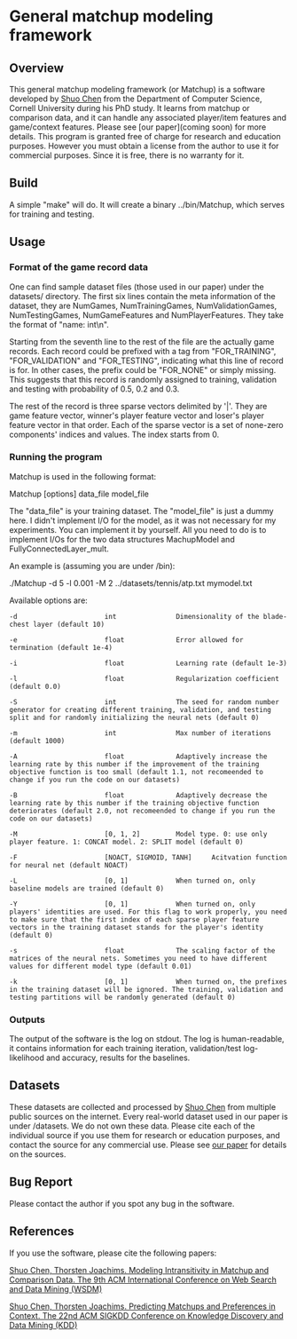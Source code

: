 # General matchup modeling framework

## Overview

This general matchup modeling framework (or Matchup) is a software developed by [Shuo Chen](http://www.cs.cornell.edu/~shuochen/) from the Department of Computer Science, Cornell University during his PhD study. It learns from matchup or comparison data, and it can handle any associated player/item features and game/context features. Please see [our paper](coming soon) for more details. This program is granted free of charge for research and education purposes. However you must obtain a license from the author to use it for commercial purposes. Since it is free, there is no warranty for it.

## Build

A simple "make" will do. It will create a binary ../bin/Matchup, which serves for training and testing.

## Usage

### Format of the game record data

One can find sample dataset files (those used in our paper) under the datasets/ directory. The first six lines contain the meta information of the dataset, they are NumGames, NumTrainingGames, NumValidationGames, NumTestingGames, NumGameFeatures and NumPlayerFeatures. They take the format of "name: int\n". 

Starting from the seventh line to the rest of the file are the actually game records. Each record could be prefixed with a tag from "FOR\_TRAINING", "FOR\_VALIDATION" and "FOR\_TESTING", indicating what this line of record is for. In other cases, the prefix could be "FOR\_NONE" or simply missing. This suggests that this record is randomly assigned to training, validation and testing with probability of 0.5, 0.2 and 0.3.

The rest of the record is three sparse vectors delimited by '|'. They are game feature vector, winner's player feature vector and loser's player feature vector in that order. Each of the sparse vector is a set of none-zero components' indices and values. The index starts from 0.  

### Running the program

Matchup is used in the following format:

Matchup [options] data\_file model\_file

The "data\_file" is your training dataset. The "model\_file" is just a dummy here. I didn't implement I/O for the model, as it was not necessary for my experiments. You can implement it by yourself. All you need to do is to implement I/Os for the two data structures MachupModel and FullyConnectedLayer\_mult.   

An example is (assuming you are under /bin):

./Matchup -d 5 -l 0.001 -M 2 ../datasets/tennis/atp.txt mymodel.txt

Available options are:

```
-d						int               Dimensionality of the blade-chest layer (default 10)

-e						float             Error allowed for termination (default 1e-4)

-i						float             Learning rate (default 1e-3)

-l						float             Regularization coefficient (default 0.0)

-S						int               The seed for random number generator for creating different training, validation, and testing split and for randomly initializing the neural nets (default 0)

-m						int               Max number of iterations (default 1000)

-A						float             Adaptively increase the learning rate by this number if the improvement of the training objective function is too small (default 1.1, not recomeended to change if you run the code on our datasets)

-B						float             Adaptively decrease the learning rate by this number if the training objective function deteriorates (default 2.0, not recomeended to change if you run the code on our datasets)

-M						[0, 1, 2]         Model type. 0: use only player feature. 1: CONCAT model. 2: SPLIT model (default 0)  

-F						[NOACT, SIGMOID, TANH]     Acitvation function for neural net (default NOACT)

-L						[0, 1]            When turned on, only baseline models are trained (default 0)

-Y						[0, 1]            When turned on, only players' identities are used. For this flag to work properly, you need to make sure that the first index of each sparse player feature vectors in the training dataset stands for the player's identity (default 0) 

-s						float             The scaling factor of the matrices of the neural nets. Sometimes you need to have different values for different model type (default 0.01) 

-k						[0, 1]            When turned on, the prefixes in the training dataset will be ignored. The training, validation and testing partitions will be randomly generated (default 0)
```

### Outputs

The output of the software is the log on stdout. The log is human-readable, it contains information for each training iteration, validation/test log-likelihood and accuracy, results for the baselines.

## Datasets

These datasets are collected and processed by [Shuo Chen](http://www.cs.cornell.edu/~shuochen/) from multiple public sources on the internet. Every real-world dataset used in our paper is under /datasets. We do not own these data. Please cite each of the individual source if you use them for research or education purposes, and contact the source for any commercial use. Please see [our paper](http://csinpi.github.io/pubs/kdd16_chen.pdf) for details on the sources.   

## Bug Report

Please contact the author if you spot any bug in the software.

## References

If you use the software, please cite the following papers:

[Shuo Chen, Thorsten Joachims. Modeling Intransitivity in Matchup and Comparison Data. The 9th ACM International Conference on Web Search and Data Mining (WSDM)](http://www.cs.cornell.edu/~shuochen/pubs/wsdm16_chen.pdf)

[Shuo Chen, Thorsten Joachims. Predicting Matchups and Preferences in Context. The 22nd ACM SIGKDD Conference on Knowledge Discovery and Data Mining (KDD)](http://csinpi.github.io/pubs/kdd16_chen.pdf)
